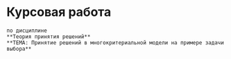 # Курсовая работа
```
по дисциплине
**Теория принятия решений**
**ТЕМА: Принятие решений в многокритериальной модели на примере задачи выбора**
```
